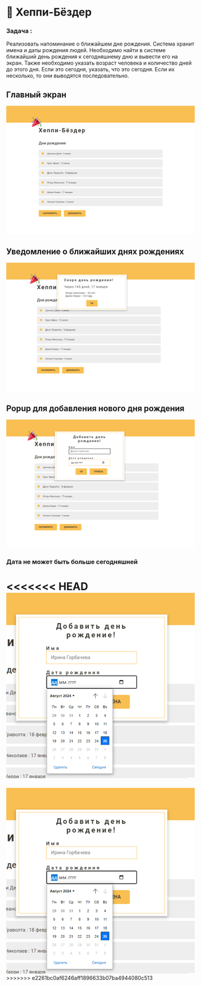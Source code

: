 # 🎉 Хеппи-Бёздер
### Задача : 
Реализовать напоминание о ближайшем дне рождения.
Система хранит имена и даты рождения людей. Необходимо найти в системе ближайший день рождения
к сегодняшнему дню и вывести его на экран. Также необходимо указать возраст человека и количество дней до этого дня. 
Если это сегодня, указать, что это сегодня. Если их несколько, то они выводятся последовательно.

## Главный экран 
<img src = 'screens/main.png' >

## Уведомление о ближайших днях рождениях 
<img src = 'screens/popup-remind.png' >

## Popup для добавления нового дня рождения 
<img src = 'screens/popup-add.png' >

### Дата не может быть больше сегодняшней
<<<<<<< HEAD
<img src = 'screens/validate-date.png' >
=======
<img src = 'screens/validate-date.png' >
>>>>>>> e2261bc0af6246aff1896633b07ba4944080c513
